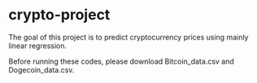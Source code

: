 # crypto-project

The goal of this project is to predict cryptocurrency prices using mainly
linear regression.

Before running these codes, please download Bitcoin_data.csv and Dogecoin_data.csv. 



